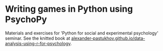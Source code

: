 # Writing games in Python using PsychoPy
Materials and exercises for 'Python for social and experimental psychology' seminar. See the knitted book at [alexander-pastukhov.github.io/data-analysis-using-r-for-psychology](https://alexander-pastukhov.github.io/data-analysis-using-r-for-psychology/).
